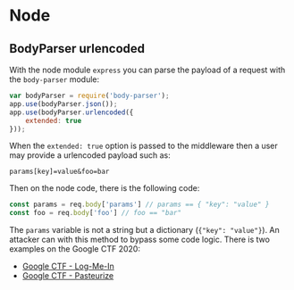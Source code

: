 # Node


## BodyParser urlencoded

With the node module `express` you can parse the payload of a request with the
`body-parser` module:

```javascript
var bodyParser = require('body-parser');
app.use(bodyParser.json());
app.use(bodyParser.urlencoded({
    extended: true
}));
```

When the `extended: true` option is passed to the middleware then a user may
provide a urlencoded payload such as:

```
params[key]=value&foo=bar
```

Then on the node code, there is the following code:

```javascript
const params = req.body['params'] // params == { "key": "value" }
const foo = req.body['foo'] // foo == "bar"
```

The `params` variable is not a string but a dictionary (`{"key": "value"}`).
An attacker can with this method to bypass some code logic. There is two
examples on the Google CTF 2020:

- [Google CTF - Log-Me-In](https://capturetheflag.withgoogle.com/challenges/web-log-me-in)
- [Google CTF - Pasteurize](https://capturetheflag.withgoogle.com/challenges/web-pasteurize)
